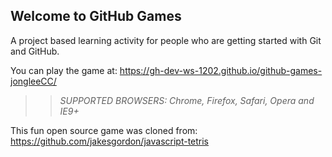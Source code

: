 ## Welcome to GitHub Games

A project based learning activity for people who are getting started with Git and GitHub.

You can play the game at: https://gh-dev-ws-1202.github.io/github-games-jongleeCC/

>> _*SUPPORTED BROWSERS*: Chrome, Firefox, Safari, Opera and IE9+_

This fun open source game was cloned from: https://github.com/jakesgordon/javascript-tetris
